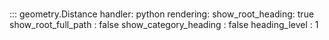 # 
::: geometry.Distance
    handler: python
    rendering:
      show_root_heading: true
      show_root_full_path : false
      show_category_heading : false
      heading_level : 1